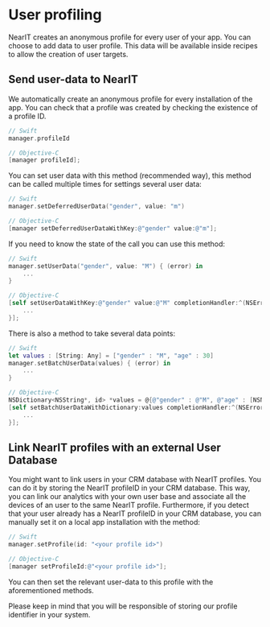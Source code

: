 # User profiling

NearIT creates an anonymous profile for every user of your app. You can choose to add data to user profile. This data will be available inside recipes to allow the creation of user targets.

## Send user-data to NearIT

We automatically create an anonymous profile for every installation of the app. You can check that a profile was created by checking the existence of a profile ID.
```swift
// Swift
manager.profileId
```

```objective-c
// Objective-C
[manager profileId];
```

You can set user data with this method (recommended way), this method can be called multiple times for settings several user data:
```swift
// Swift
manager.setDeferredUserData("gender", value: "m")
```

```objective-c
// Objective-C
[manager setDeferredUserDataWithKey:@"gender" value:@"m"];
```

If you need to know the state of the call you can use this method:
```swift
// Swift
manager.setUserData("gender", value: "M") { (error) in
    ...
}
```

```objective-c
// Objective-C
[self setUserDataWithKey:@"gender" value:@"M" completionHandler:^(NSError * _Nullable error) {
    ...
}];
```

There is also a method to take several data points:
```swift
// Swift
let values : [String: Any] = ["gender" : "M", "age" : 30]
manager.setBatchUserData(values) { (error) in
    ...
}
```

```objective-c
// Objective-C
NSDictionary<NSString*, id> *values = @{@"gender" : @"M", @"age" : [NSNumber numberWithInt:30]};
[self setBatchUserDataWithDictionary:values completionHandler:^(NSError * _Nullable error) {
    ...
}];
```

## Link NearIT profiles with an external User Database

You might want to link users in your CRM database with NearIT profiles. You can do it by storing the NearIT profileID in your CRM database. This way, you can link our analytics with your own user base and associate all the devices of an user to the same NearIT profile.
Furthermore, if you detect that your user already has a NearIT profileID in your CRM database, you can manually set it on a local app installation with the method:
```swift
// Swift
manager.setProfile(id: "<your profile id>")
```

```objective-c
// Objective-C
[manager setProfileId:@"<your profile id>"];
```

You can then set the relevant user-data to this profile with the aforementioned methods.

Please keep in mind that you will be responsible of storing our profile identifier in your system.
